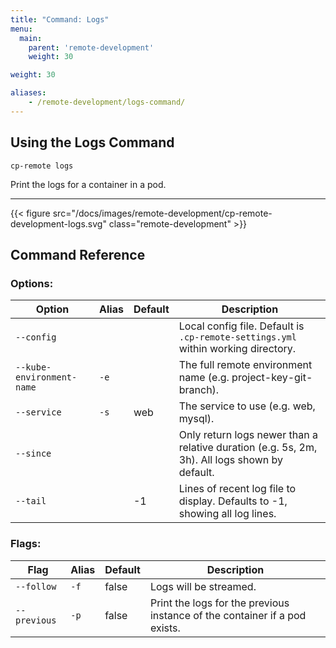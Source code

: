 ```yaml
---
title: "Command: Logs"
menu:
  main:
    parent: 'remote-development'
    weight: 30

weight: 30

aliases:
    - /remote-development/logs-command/
---
```

## Using the Logs Command

```
cp-remote logs
```

Print the logs for a container in a pod.

***

{{< figure src="/docs/images/remote-development/cp-remote-development-logs.svg" class="remote-development" >}}

## Command Reference

### Options:

Option | Alias | Default | Description
-------|-------|---------|------------
`--config`                |      |       | Local config file. Default is `.cp-remote-settings.yml` within working directory.
`--kube-environment-name` | `-e` |       | The full remote environment name (e.g. project-key-git-branch).
`--service`               | `-s` | web   | The service to use (e.g. web, mysql).
`--since`                 |      |       | Only return logs newer than a relative duration (e.g. 5s, 2m, 3h). All logs shown by default.
`--tail`                  |      | -1    | Lines of recent log file to display. Defaults to -1, showing all log lines.

### Flags:

Flag | Alias | Default | Description
-----|-------|---------|------------
`--follow`      | `-f` | false | Logs will be streamed.
`--previous`    | `-p` | false | Print the logs for the previous instance of the container if a pod exists.

